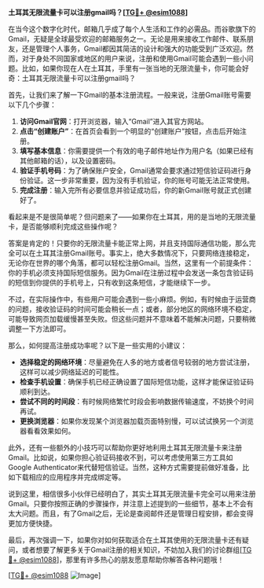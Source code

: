 **土耳其无限流量卡可以注册gmail吗？[[TG💪+ @esim1088](https://t.me/s/esim1088)]**

在当今这个数字化时代，邮箱几乎成了每个人生活和工作的必需品。而谷歌旗下的Gmail，无疑是全球最受欢迎的邮箱服务之一。无论是用来接收工作邮件、联系朋友，还是管理个人事务，Gmail都因其简洁的设计和强大的功能受到广泛欢迎。然而，对于身处不同国家或地区的用户来说，注册和使用Gmail可能会遇到一些小问题。比如，如果你现在人在土耳其，手里有一张当地的无限流量卡，你可能会好奇：土耳其无限流量卡可以注册gmail吗？

首先，让我们来了解一下Gmail的基本注册流程。一般来说，注册Gmail账号需要以下几个步骤：

1. **访问Gmail官网**：打开浏览器，输入“Gmail”进入其官方网站。
2. **点击“创建账户”**：在首页会看到一个明显的“创建账户”按钮，点击后开始注册。
3. **填写基本信息**：你需要提供一个有效的电子邮件地址作为用户名（如果已经有其他邮箱的话），以及设置密码。
4. **验证手机号码**：为了确保账户安全，Gmail通常会要求通过短信验证码进行身份验证。这一步非常重要，因为没有手机验证，你的账号可能无法正常使用。
5. **完成注册**：输入完所有必要信息并验证成功后，你的新Gmail账号就正式创建好了。

看起来是不是很简单呢？但问题来了——如果你在土耳其，用的是当地的无限流量卡，是否能够顺利完成这些操作呢？

答案是肯定的！只要你的无限流量卡能正常上网，并且支持国际通信功能，那么完全可以在土耳其注册Gmail账号。事实上，绝大多数情况下，只要网络连接稳定，无论你在世界的哪个角落，都可以轻松注册Gmail。当然，这里有一个前提条件：你的手机必须支持国际短信服务。因为Gmail在注册过程中会发送一条包含验证码的短信到你提供的手机号上，只有收到这条短信，才能继续下一步。

不过，在实际操作中，有些用户可能会遇到一些小麻烦。例如，有时候由于运营商的问题，接收验证码的时间可能会稍长一点；或者，部分地区的网络环境不稳定，可能导致网页加载缓慢甚至失败。但这些问题并不意味着不能解决问题，只要稍微调整一下方法即可。

那么，如何提高注册成功率呢？以下是一些实用的小建议：

- **选择稳定的网络环境**：尽量避免在人多的地方或者信号较弱的地方尝试注册，这样可以减少网络延迟的可能性。
- **检查手机设置**：确保手机已经正确设置了国际短信功能，这样才能保证验证码顺利到达。
- **尝试不同的时间段**：有时候网络繁忙时段会影响数据传输速度，不妨换个时间再试。
- **更换浏览器**：如果你发现某个浏览器加载页面特别慢，可以试试换另一个浏览器看看效果如何。

此外，还有一些额外的小技巧可以帮助你更好地利用土耳其无限流量卡来注册Gmail。比如说，如果你担心验证码接收不到，可以考虑使用第三方工具如Google Authenticator来代替短信验证。当然，这种方式需要提前做好准备，比如下载相应的应用程序并完成绑定等。

说到这里，相信很多小伙伴已经明白了，其实土耳其无限流量卡完全可以用来注册Gmail。只要你按照正确的步骤操作，并注意上述提到的一些细节，基本上不会有太大问题。而且，有了Gmail之后，无论是查阅邮件还是管理日程安排，都会变得更加方便快捷。

最后，再次强调一下，如果你对如何获取适合在土耳其使用的无限流量卡还有疑问，或者想要了解更多关于Gmail注册的相关知识，不妨加入我们的讨论群组[[TG💪+ @esim1088](https://t.me/s/esim1088)]，那里有许多热心的朋友愿意帮助你解答各种问题哦！

[[TG💪+ @esim1088](https://t.me/s/esim1088) ![Image](https://i.postimg.cc/4NQfJmqS/Snipaste-2025-05-13-00-14-12.png)]
